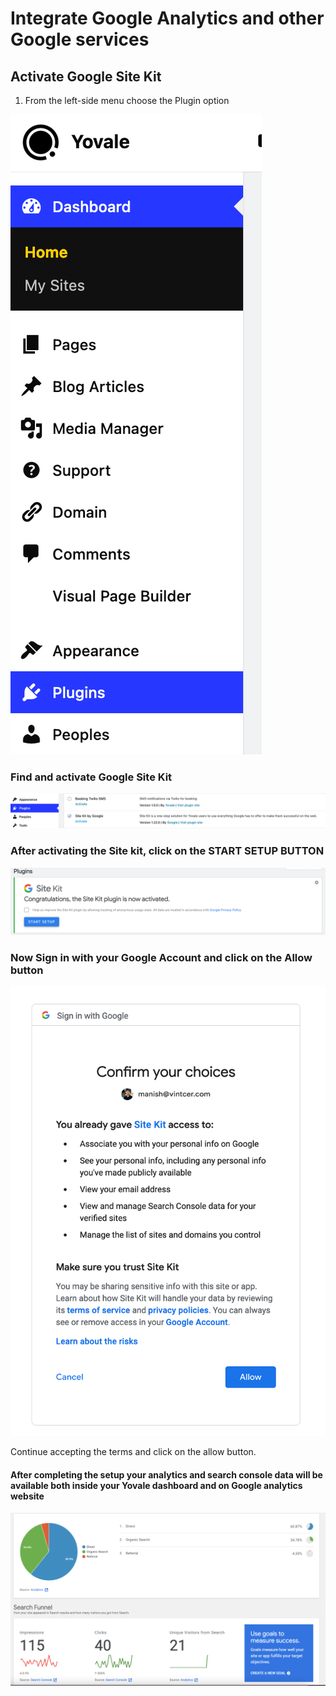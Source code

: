# Integrate Google Analytics and other Google services

## Activate Google Site Kit

1. From the left-side menu choose the Plugin option

![](../.gitbook/assets/screenshot-2020-12-28-at-4.17.39-pm.png)

###  Find and activate Google Site Kit

![](../.gitbook/assets/screenshot-2020-12-28-at-4.23.00-pm.png)



### After activating the Site kit, click on the START SETUP BUTTON

![](../.gitbook/assets/screenshot-2020-12-28-at-4.23.58-pm.png)



### Now Sign in with your Google Account and click on the Allow button 

![](../.gitbook/assets/screenshot-2020-12-28-at-4.26.30-pm.png)

Continue accepting the terms and click on the allow button. 



#### After completing the setup your analytics and search console data will be available both inside your Yovale dashboard and on Google analytics website

![](../.gitbook/assets/screenshot-2020-12-28-at-4.28.40-pm.png)

